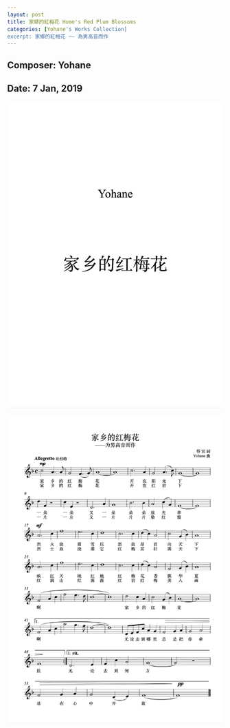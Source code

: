 ```yaml
---
layout: post
title: 家鄉的紅梅花 Home's Red Plum Blossoms
categories: [Yohane's Works Collection]
excerpt: 家鄉的紅梅花 —— 為男高音而作
---
```

## Composer: Yohane

## Date: 7 Jan, 2019

![photo](/assets/Plum-Blossoms/1.png)

![photo](/assets/Plum-Blossoms/2.png)